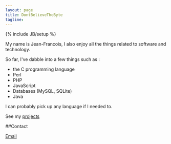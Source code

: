 ```yaml
---
layout: page
title: DontBelieveTheByte
tagline:
---
```

{% include JB/setup %}

My name is Jean-Francois, I also enjoy all the things related to software and technology. 

So far, I've dabble into a few things such as : 

-  the C programming language
-  Perl
-  PHP
-  JavaScript
-  Databases (MySQL, SQLite)
-  Java

I can probably pick up any language if I needed to.

See my [projects](/categories.html#projects-ref)
    
##Contact

[Email](mailto:dontbelievethebyte@gmail.com)
